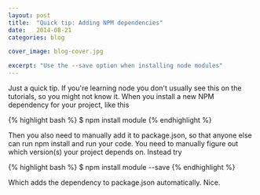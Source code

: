 ```yaml
---
layout: post
title:  "Quick tip: Adding NPM dependencies"
date:   2014-08-21
categories: blog

cover_image: blog-cover.jpg

excerpt: "Use the --save option when installing node modules"
---
```

Just a quick tip. If you're learning node you don't usually see this on the tutorials, so you might not know it. When you install a new NPM dependency for your project, like this

{% highlight bash %}
$ npm install module
{% endhighlight %}

Then you also need to manually add it to package.json, so that anyone else can run npm install and run your code. You need to manually figure out which version(s) your project depends on. Instead try

{% highlight bash %}
$ npm install module --save 
{% endhighlight %}

Which adds the dependency to package.json automatically. Nice.
